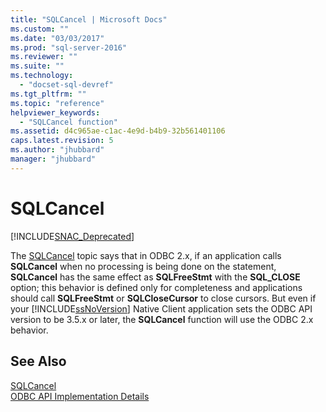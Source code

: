 ```yaml
---
title: "SQLCancel | Microsoft Docs"
ms.custom: ""
ms.date: "03/03/2017"
ms.prod: "sql-server-2016"
ms.reviewer: ""
ms.suite: ""
ms.technology: 
  - "docset-sql-devref"
ms.tgt_pltfrm: ""
ms.topic: "reference"
helpviewer_keywords: 
  - "SQLCancel function"
ms.assetid: d4c965ae-c1ac-4e9d-b4b9-32b561401106
caps.latest.revision: 5
ms.author: "jhubbard"
manager: "jhubbard"
---
```

# SQLCancel
[!INCLUDE[SNAC_Deprecated](../../a9retired/includes/snac-deprecated.md)]

  The [SQLCancel](http://go.microsoft.com/fwlink/?LinkId=203516) topic says that in ODBC 2.x, if an application calls **SQLCancel** when no processing is being done on the statement, **SQLCancel** has the same effect as **SQLFreeStmt** with the **SQL_CLOSE** option; this behavior is defined only for completeness and applications should call **SQLFreeStmt** or **SQLCloseCursor** to close cursors. But even if your [!INCLUDE[ssNoVersion](../../a9notintoc/includes/ssnoversion-md.md)] Native Client application sets the ODBC API version to be 3.5.x or later, the **SQLCancel** function will use the ODBC 2.x behavior.  
  
## See Also  
 [SQLCancel](http://go.microsoft.com/fwlink/?LinkId=203516)   
 [ODBC API Implementation Details](../../relational-databases/extended-stored-procedures-reference/odbc-api-implementation-details.md)  
  
  